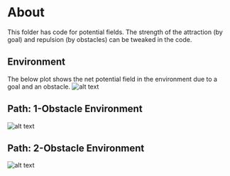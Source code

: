 
# About
This folder has code for potential fields. The strength of the attraction (by goal) and repulsion (by obstacles) can be tweaked in the code. 

## Environment
The below plot shows the net potential field in the environment due to a goal and an obstacle.
![alt text](https://github.com/adityajain07/Path-Planning-Algorithms/blob/master/Potential%20Fields/Plots/potentialFields.png)


## Path: 1-Obstacle Environment
![alt text](https://github.com/adityajain07/Path-Planning-Algorithms/blob/master/Potential%20Fields/Plots/1obstacle.png)

## Path: 2-Obstacle Environment
![alt text](https://github.com/adityajain07/Path-Planning-Algorithms/blob/master/Potential%20Fields/Plots/2obstacle.png)
